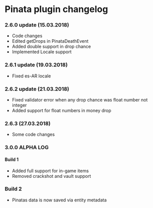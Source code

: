 # Pinata plugin changelog

### 2.6.0 update (15.03.2018)
* Code changes
* Edited getDrops in PinataDeathEvent
* Added double support in drop chance
* Implemented Locale support

### 2.6.1 update (19.03.2018)
* Fixed es-AR locale

### 2.6.2 update (21.03.2018)
* Fixed validator error when any drop chance was float number not integer
* Added support for float numbers in money drop

### 2.6.3 (27.03.2018)
* Some code changes

### 3.0.0 ALPHA LOG
#### Build 1
* Added full support for in-game items
* Removed crackshot and vault support
### Build 2
* Pinatas data is now saved via entity metadata